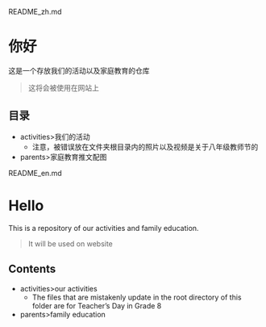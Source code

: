 README_zh.md
# 你好
这是一个存放我们的活动以及家庭教育的仓库

> 这将会被使用在网站上

## 目录
- activities>我们的活动
  - 注意，被错误放在文件夹根目录内的照片以及视频是关于八年级教师节的
- parents>家庭教育推文配图


README_en.md
# Hello
This is a repository of our activities and family education.

> It will be used on website

## Contents
- activities>our activities
  - The files that are mistakenly update in the root directory of this folder are for Teacher’s Day in Grade 8
- parents>family education
